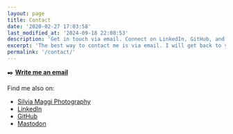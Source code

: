 ```yaml
---
layout: page
title: Contact
date: '2020-02-27 17:03:58'
last_modified_at: '2024-09-18 22:08:53'
description: 'Get in touch via email. Connect on LinkedIn, GitHub, and Mastodon.'
excerpt: 'The best way to contact me is via email. I will get back to you in a few days.'
permalink: '/contact/'
---
```

<div class="smd-bg-l-90 rounded my-5 py-3">
  <p class="text-center mb-0">✒️ <a href="mailto:contacts@silviamaggidesign.com"><strong>Write me an email</strong></a></p>
</div>

Find me also on:

- [Silvia Maggi Photography](https://silviamaggiphotography.com/)
- [LinkedIn](https://www.linkedin.com/in/silviamaggi/)
- [GitHub](https://github.com/silviamaggi)
- [Mastodon](https://mastodon.design/@silviamaggi)